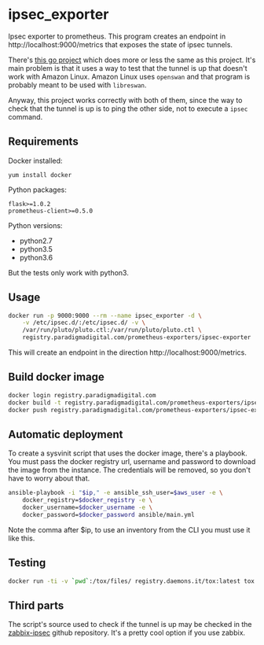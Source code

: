 # ipsec_exporter
Ipsec exporter to prometheus. This program creates an endpoint in
http://localhost:9000/metrics that exposes the state of ipsec tunnels.

There's [this go project](https://github.com/dennisstritzke/ipsec_exporter)
which does more or less the same as this project. It's main problem is that it
uses a way to test that the tunnel is up that doesn't work with Amazon Linux.
Amazon Linux uses `openswan` and that program is probably meant to be used with
`libreswan`.

Anyway, this project works correctly with both of them, since the way to check
that the tunnel is up is to ping the other side, not to execute a `ipsec`
command.

## Requirements

Docker installed:
```text
yum install docker 
```

Python packages:

```text
flask>=1.0.2
prometheus-client>=0.5.0
```

Python versions:
- python2.7
- python3.5
- python3.6

But the tests only work with python3.

## Usage

```bash
docker run -p 9000:9000 --rm --name ipsec_exporter -d \
    -v /etc/ipsec.d/:/etc/ipsec.d/ -v \
    /var/run/pluto/pluto.ctl:/var/run/pluto/pluto.ctl \
    registry.paradigmadigital.com/prometheus-exporters/ipsec-exporter
```

This will create an endpoint in the direction http://localhost:9000/metrics.

## Build docker image

``` bash
docker login registry.paradigmadigital.com
docker build -t registry.paradigmadigital.com/prometheus-exporters/ipsec-exporter .
docker push registry.paradigmadigital.com/prometheus-exporters/ipsec-exporter
```

## Automatic deployment

To create a sysvinit script that uses the docker image, there's a playbook. You
must pass the docker registry url, username and password to download the image
from the instance. The credentials will be removed, so you don't have to worry
about that.

``` bash
ansible-playbook -i "$ip," -e ansible_ssh_user=$aws_user -e \
    docker_registry=$docker_registry -e \
    docker_username=$docker_username -e \
    docker_password=$docker_password ansible/main.yml
```

Note the comma after $ip, to use an inventory from the CLI you must use it like
this.

## Testing

``` bash
docker run -ti -v `pwd`:/tox/files/ registry.daemons.it/tox:latest tox
```

## Third parts

The script's source used to check if the tunnel is up may be checked in the
[zabbix-ipsec](https://github.com/a-schild/zabbix-ipsec) github repository. It's
a pretty cool option if you use zabbix.
